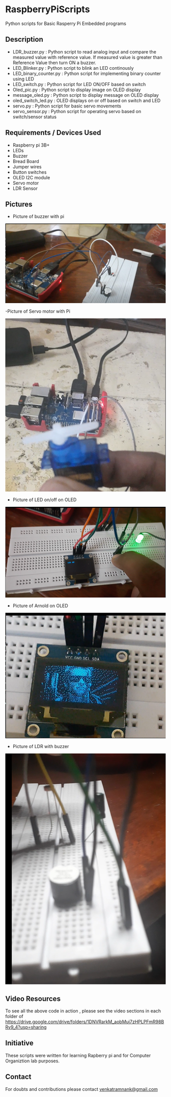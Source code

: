 # RaspberryPiScripts
Python scripts for  Basic Rasperry Pi Embedded programs

## Description
- LDR_buzzer.py : Python script to read analog input and compare the measured value with reference value. If measured value is greater than Reference Value then turn ON a buzzer.
- LED_Blinker.py : Python script to blink an LED continously
- LED_binary_counter.py : Python script for implementing binary counter using LED
- LED_switch.py : Python script for LED ON/OFF based on switch
- Oled_pic.py : Python script to display image on OLED display
- message_oled.py : Python script to display message on OLED display
- oled_switch_led.py : OLED displays on or off based on switch and LED
- servo.py : Python script for basic servo movements
- servo_sensor.py : Python script for operating servo based on switch/sensor status

## Requirements / Devices Used
- Raspberry pi 3B+
- LEDs
- Buzzer
- Bread Board
- Jumper wires
- Button switches
- OLED I2C module
- Servo motor
- LDR Sensor

## Pictures
- Picture of buzzer with pi

<img src='https://github.com/venkatramnank/RaspberryPiScripts/blob/main/Pics/pi_buzzer.PNG'>

-Picture of Servo motor with Pi

<img src='https://github.com/venkatramnank/RaspberryPiScripts/blob/main/Pics/servo_pi.PNG'>

- Picture of LED on/off on OLED

<img src='https://github.com/venkatramnank/RaspberryPiScripts/blob/main/Pics/led_pic_oled.PNG'>

- Picture of Arnold on OLED

<img src='https://github.com/venkatramnank/RaspberryPiScripts/blob/main/Pics/pic_oled_pi.PNG'>

- Picture of LDR with buzzer

<img src='https://github.com/venkatramnank/RaspberryPiScripts/blob/main/Pics/LDR_pi.PNG'>

## Video Resources
To see all the above code in action , please see the video sections in each folder of  https://drive.google.com/drive/folders/1DNVRarkM_aobMuj7zHPLPFmR98BRv9_4?usp=sharing

## Initiative
These scripts were written for learning Rapberry pi and for Computer Organiztion lab purposes.

## Contact
For doubts and contributions please contact venkatramnank@gmail.com

